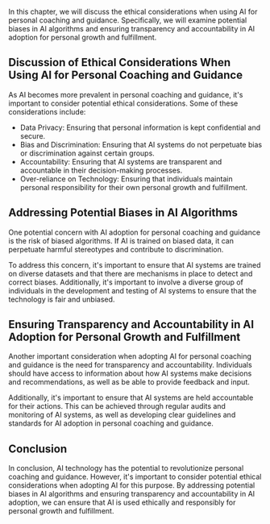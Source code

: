 
In this chapter, we will discuss the ethical considerations when using AI for personal coaching and guidance. Specifically, we will examine potential biases in AI algorithms and ensuring transparency and accountability in AI adoption for personal growth and fulfillment.

Discussion of Ethical Considerations When Using AI for Personal Coaching and Guidance
-------------------------------------------------------------------------------------

As AI becomes more prevalent in personal coaching and guidance, it's important to consider potential ethical considerations. Some of these considerations include:

* Data Privacy: Ensuring that personal information is kept confidential and secure.
* Bias and Discrimination: Ensuring that AI systems do not perpetuate bias or discrimination against certain groups.
* Accountability: Ensuring that AI systems are transparent and accountable in their decision-making processes.
* Over-reliance on Technology: Ensuring that individuals maintain personal responsibility for their own personal growth and fulfillment.

Addressing Potential Biases in AI Algorithms
--------------------------------------------

One potential concern with AI adoption for personal coaching and guidance is the risk of biased algorithms. If AI is trained on biased data, it can perpetuate harmful stereotypes and contribute to discrimination.

To address this concern, it's important to ensure that AI systems are trained on diverse datasets and that there are mechanisms in place to detect and correct biases. Additionally, it's important to involve a diverse group of individuals in the development and testing of AI systems to ensure that the technology is fair and unbiased.

Ensuring Transparency and Accountability in AI Adoption for Personal Growth and Fulfillment
-------------------------------------------------------------------------------------------

Another important consideration when adopting AI for personal coaching and guidance is the need for transparency and accountability. Individuals should have access to information about how AI systems make decisions and recommendations, as well as be able to provide feedback and input.

Additionally, it's important to ensure that AI systems are held accountable for their actions. This can be achieved through regular audits and monitoring of AI systems, as well as developing clear guidelines and standards for AI adoption in personal coaching and guidance.

Conclusion
----------

In conclusion, AI technology has the potential to revolutionize personal coaching and guidance. However, it's important to consider potential ethical considerations when adopting AI for this purpose. By addressing potential biases in AI algorithms and ensuring transparency and accountability in AI adoption, we can ensure that AI is used ethically and responsibly for personal growth and fulfillment.
